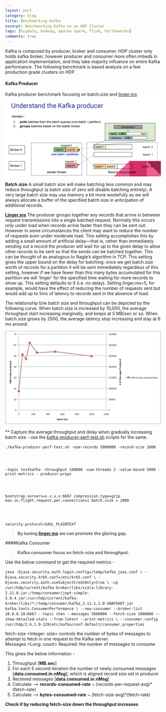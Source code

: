 ```yaml
---
layout: post
category: blog
title: Benchmarking Kafka
excerpt: Benchmarking Kafka on an HDP Cluster
tags: [bigdata, hadoop, apache spark, flink, hortonworks]
comments: true
---
```


<p>Kafka is composed by producer, broker and consumer. HDP cluster only holds kafka broker, however producer and consumer more often imbeds in application implementation, and they take majority influence on entire Kafka performance. The following benchmark is based analysis on a few production grade clusters on HDP.</p>
<h4 id="kafka-producer">Kafka Producer</h4>
<p>Kafka producer benchmark focusing on batch.size and <a href="http://linger.ms">linger.ms</a><br>
<img src="/downloads/HDP-Kafka.png" alt="kafka producer"></p>
<p><strong>Batch.size</strong> A small batch size will make batching less common and may reduce throughput (a batch size of zero will disable batching entirely). A very large batch size may use memory a bit more wastefully as we will always allocate a buffer of the specified batch size in anticipation of additional records.</p>
<p><strong><a href="http://Linger.ms">Linger.ms</a></strong> The producer groups together any records that arrive in between request transmissions into a single batched request. Normally this occurs only under load when records arrive faster than they can be sent out. However in some circumstances the client may want to reduce the number of requests even under moderate load. This setting accomplishes this by adding a small amount of artificial delay—that is, rather than immediately sending out a record the producer will wait for up to the given delay to allow other records to be sent so that the sends can be batched together. This can be thought of as analogous to Nagle’s algorithm in TCP. This setting gives the upper bound on the delay for batching: once we get batch.size worth of records for a partition it will be sent immediately regardless of this setting, however if we have fewer than this many bytes accumulated for this partition we will ‘linger’ for the specified time waiting for more records to show up. This setting defaults to 0 (i.e. no delay). Setting linger.ms=5, for example, would have the effect of reducing the number of requests sent but would add up to 5ms of latency to records sent in the absence of load.</p>
<p>The relationship b/w batch size and throughput can be depicted by the following curve. When batch.size is increased by 10,000, the average throughput start increasing marginally, and keeps at 5 MB/sec or so. When batch.size grows by 2500, the average latency stop increasing and stay at 6 ms around.</p>
<p><img src="/downloads/Kafka-benchmarking.jpg" alt="batch size and throughput"></p>
<p>** Capture the average throughput and delay when gradually increasing batch size - use the <a href="http://kafka-producer-perf-test.sh">kafka-producer-perf-test.sh</a> scripts for the same.</p>
<p><code>./kafka-producer-perf-test.sh -num-records 5000000 -record-size 1000</p>
 <p>-topic testkafka -throughput 100000 -num-threads 2 -value-bound 5000 - print-metrics - producer-props </p>
 <p>bootstrap.servers=x.x.x.x:6667 compression.type=gzip max.in.flight.request.per.connection=1 batch.size = 2000 </p>
 <p>security.protocol=SASL_PLAINTEXT</code></p>
<blockquote>
<p><strong>By tuning <a href="http://linger.ms">linger.ms</a> we can promote the glaring gap.</strong></p>
</blockquote>
<p>####Kafka Consumer</p>
<blockquote>
<p><strong>Kafka consumer focus on fetch-size and throughput.</strong></p>
</blockquote>
<p>Use the below command to get the required metrics -</p>
<p><code>java -Djava.security.auth.login.config=/temp/kafka_jaas.conf \ -Djava.security.krb5.conf=/etc/krb5.conf \ -Djavax.security.auth.useSubjectCredsOnly=true \ -cp /usr/hdp/current/kafka-broker/libs/scala-library-2.11.8.jar:/temp/consumer/jopt-simple-5.0.4.jar:/usr/hdp/current/kafka-broker/libs/*:/temp/consumer/kafka_2.11-1.1.0-SNAPSHOT.jar kafka.tools.ConsumerPerformance \ --new-consumer --broker-list 10.0.0.18:6667 --topic chen --messages 5000000 --fetch-size 1000000 --show-detailed-stats --from-latest --print-metrics \ --consumer.config /usr/hdp/2.6.1.0-129/etc/kafka/conf.default/consumer.properties</code></p>
<p>fetch-size &lt;Integer: size&gt; controls the number of bytes of messages to attempt to fetch in one request to the Kafka server.<br>
Messages &lt;Long: count&gt; Required: the number of messages to consume</p>
<p>This gives the below information -</p>
<ol>
<li>Throughput  [<strong>MB.sec</strong>]</li>
<li>For each 5 second iteration  the number of newly consumed messages [<strong>data.consumed.in.nMsg</strong>]; which is aligned record size set in producer</li>
<li>Recieved messages [<strong>data.consumed.in.nMsg</strong>]</li>
<li>Calculate --&gt; <strong>records-consumed-rate</strong> ~ (records-per-request-avg)*(fetch-rate)</li>
<li>Calculate --&gt; <strong>bytes-consumed-rate</strong> ~ (fetch-size-avg)*(fetch-rate)</li>
</ol>
<p><strong>Check if by reducing fetch-size down the throughput increases</strong></p>

